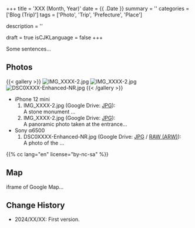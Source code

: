 +++
title = 'XXX (Month, Year)'
date = {{ .Date }}
summary = ''
categories = ['Blog (Trip)']
tags = ['Photo', 'Trip', 'Prefecture', 'Place']

description = ''

draft = true
isCJKLanguage = false
+++


Some sentences...


## Photos

{{< gallery >}}
  <img src="IMG_XXXX-2.jpg" alt="IMG_XXXX-2.jpg" class="grid-w50" />
  <img src="IMG_XXXX-2.jpg" alt="IMG_XXXX-2.jpg" class="grid-w50" />
  <img src="DSC0XXXX-Enhanced-NR.jpg" alt="DSC0XXXX-Enhanced-NR.jpg" class="grid-w60" />
{{< /gallery >}}


- iPhone 12 mini
    1. IMG\_XXXX-2.jpg (Google Drive: [JPG](#)):  
       A stone monument ...
    1. IMG\_XXXX-2.jpg (Google Drive: [JPG](#)):  
       A panoramic photo taken at the entrance...
- Sony α6500
    1. DSC0XXXX-Enhanced-NR.jpg (Google Drive: [JPG](#) / [RAW (ARW)](#)):  
       A photo of the ...

{{% cc lang="en" license="by-nc-sa" %}}


## Map

iframe of Google Map...


## Change History

- 2024/XX/XX: First version.


